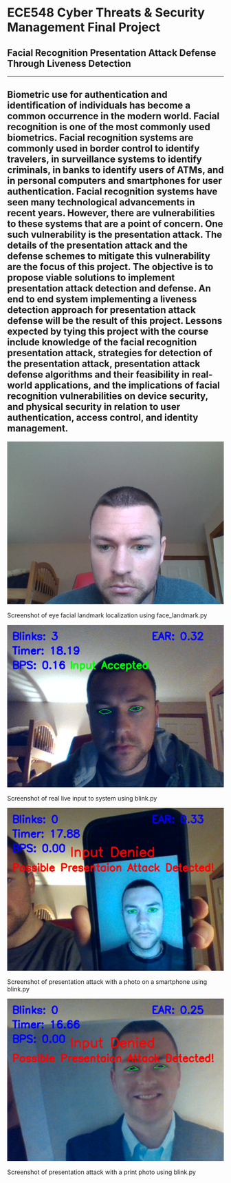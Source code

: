 # ECE548 Cyber Threats & Security Management Final Project
## Facial Recognition Presentation Attack Defense Through Liveness Detection
---    
Biometric use for authentication and identification of individuals has become a common occurrence in the modern world. Facial recognition is one of the most commonly used biometrics. Facial recognition systems are commonly used in border control to identify travelers, in surveillance systems to identify criminals, in banks to identify users of ATMs, and in personal computers and smartphones for user authentication. Facial recognition systems have seen many technological advancements in recent years. However, there are vulnerabilities to these systems that are a point of concern. One such vulnerability is the presentation attack. The details of the presentation attack and the defense schemes to mitigate this vulnerability are the focus of this project. The objective is to propose viable solutions to implement presentation attack detection and defense. An end to end system implementing a liveness detection approach for presentation attack defense will be the result of this project. Lessons expected by tying this project with the course include knowledge of the facial recognition presentation attack, strategies for detection of the presentation attack, presentation attack defense algorithms and their feasibility in real-world applications, and the implications of facial recognition vulnerabilities on device security, and physical security in relation to user authentication, access control, and identity management.
---
<p align="center">
   <img src="FaceLandmarks_screenshot_23.04.2022.png" width="600px">   
</p>
Screenshot of eye facial landmark localization using face_landmark.py

<p align="center">
   <img src="inputAccepted.png" width="600px">   
</p>
Screenshot of real live input to system using blink.py

<p align="center">
   <img src="phone.png" width="600px">   
</p>
Screenshot of presentation attack with a photo on a smartphone using blink.py

<p align="center">
   <img src="printPhoto.png" width="600px">   
</p>
Screenshot of presentation attack with a print photo using blink.py